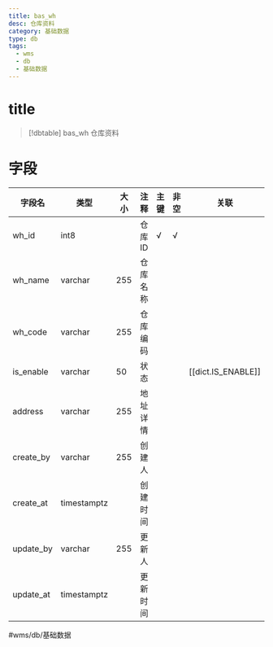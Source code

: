 ```yaml
---
title: bas_wh
desc: 仓库资料
category: 基础数据
type: db
tags:
  - wms
  - db
  - 基础数据
---
```


# title
>[!dbtable] bas_wh
> 仓库资料

# 字段
| 字段名 | 类型 | 大小 | 注释 | 主键 | 非空 | 关联 |
| --- | --- | --- | --- | --- | --- | --- |
| wh_id | int8 |  | 仓库ID | √ | √ |  |
| wh_name | varchar | 255 | 仓库名称 |  |  |  |
| wh_code | varchar | 255 | 仓库编码 |  |  |  |
| is_enable | varchar | 50 | 状态 |  |  | [[dict.IS_ENABLE]] |
| address | varchar | 255 | 地址详情 |  |  |  |
| create_by | varchar | 255 | 创建人 |  |  |  |
| create_at | timestamptz |  | 创建时间 |  |  |  |
| update_by | varchar | 255 | 更新人 |  |  |  |
| update_at | timestamptz |  | 更新时间 |  |  |  |
#wms/db/基础数据
